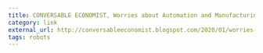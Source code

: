 ```yaml
---
title: CONVERSABLE ECONOMIST, Worries about Automation and Manufacturing Job Loss from 1940
category: link
external_url: http://conversableeconomist.blogspot.com/2020/01/worries-about-automation-and.html
tags: robots
---
```

